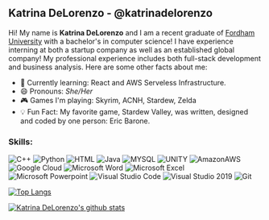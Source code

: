 ## Katrina DeLorenzo - @katrinadelorenzo

Hi! My name is **Katrina DeLorenzo** and I am a recent graduate of [Fordham University](https://www.fordham.edu/) with a bachelor's in computer science! I have experience interning at both a startup company as well as an established global company! My professional experience includes both full-stack development and business analysis. Here are some other facts about me:

* 👾 Currently learning: React and AWS Serveless Infrastructure.
* 😄 Pronouns: _She/Her_
* 🎮 Games I'm playing: Skyrim, ACNH, Stardew, Zelda
* 💡 Fun Fact: My favorite game, Stardew Valley, was written, designed and coded by one person: Eric Barone. 

### Skills:
![C++](https://img.shields.io/badge/C%2B%2B-00599C?style=for-the-badge&logo=c%2B%2B&logoColor=white) 
![Python](https://img.shields.io/badge/Python-14354C?style=for-the-badge&logo=python&logoColor=white) 
![HTML](https://img.shields.io/badge/HTML-239120?style=for-the-badge&logo=html5&logoColor=white)
![Java](https://img.shields.io/badge/Java-ED8B00?style=for-the-badge&logo=java&logoColor=white)
![MYSQL](https://img.shields.io/badge/MySQL-00000F?style=for-the-badge&logo=mysql&logoColor=white)
![UNITY](https://img.shields.io/badge/Unity-100000?style=for-the-badge&logo=unity&logoColor=white)
![AmazonAWS](https://img.shields.io/badge/Amazon_AWS-232F3E?style=for-the-badge&logo=amazon-aws&logoColor=white)
![Google Cloud](https://img.shields.io/badge/Google_Cloud-4285F4?style=for-the-badge&logo=google-cloud&logoColor=white)
![Microsoft Word](https://img.shields.io/badge/Microsoft_Word-2B579A?style=for-the-badge&logo=microsoft-word&logoColor=white)
![Microsoft Excel](https://img.shields.io/badge/Microsoft_Excel-217346?style=for-the-badge&logo=microsoft-excel&logoColor=white)
![Microsoft Powerpoint](https://img.shields.io/badge/Microsoft_PowerPoint-B7472A?style=for-the-badge&logo=microsoft-powerpoint&logoColor=white)
![Visual Studio Code](https://img.shields.io/badge/Visual_Studio_Code-0078D4?style=for-the-badge&logo=visual%20studio%20code&logoColor=white)
![Visual Studio 2019](https://img.shields.io/badge/Visual_Studio_2019-5C2D91?style=for-the-badge&logo=visual%20studio&logoColor=white)
![Git](https://img.shields.io/badge/Git-F05032?style=for-the-badge&logo=git&logoColor=white)

[![Top Langs](https://github-readme-stats.vercel.app/api/top-langs/?username=katrinadelorenzo)](https://github.com/katrinadelorenzo)

[![Katrina DeLorenzo's github stats](https://github-readme-stats.vercel.app/api?username=katrinadelorenzo&count_private=true&include_all_commits=true&theme=buefy)](https://google.com)


